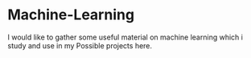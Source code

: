 # Machine-Learning
I would like to gather some useful material on machine learning which i study and use in my Possible  projects here.
